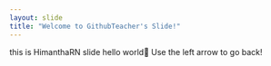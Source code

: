 ```yaml
---
layout: slide
title: "Welcome to GithubTeacher's Slide!"
---
```

this is HimanthaRN slide hello world:tada:
Use the left arrow to go back!
